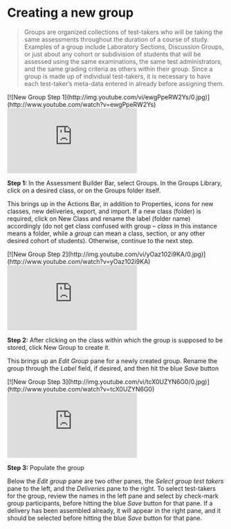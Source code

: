 # Creating a new group

>Groups are organized collections of test-takers who will be taking the same assessments throughout the duration of a course of study. Examples of a group include Laboratory Sections, Discussion Groups, or just about any cohort or subdivision of students that will be assessed using the same examinations, the same test administrators, and the same grading criteria as others within their group. Since a group is made up of individual test-takers, it is necessary to have each test-taker’s meta-data entered in already before assigning them.

<div class="hidden-video">
[![New Group Step 1](http://img.youtube.com/vi/ewgPpeRW2Ys/0.jpg)](http://www.youtube.com/watch?v=ewgPpeRW2Ys)
</div>

<div class='embed-container'><iframe src="https://www.youtube.com/embed/ewgPpeRW2Ys?rel=0" frameborder="0" allowfullscreen="true"></iframe></div>

**Step 1:** In the Assessment Builder Bar, select Groups. In the Groups Library, click on a desired class, or on the Groups folder itself.

This brings up in the Actions Bar, in addition to Properties, icons for new classes, new deliveries, export, and import. If a new class (folder) is required, click on New Class and rename the label (folder name) accordingly (do not get class confused with group – *class* in this instance means a folder, while a *group* can mean a class, section, or any other desired cohort of students). Otherwise, continue to the next step.

<div class="hidden-video">
[![New Group Step 2](http://img.youtube.com/vi/yOaz102i9KA/0.jpg)](http://www.youtube.com/watch?v=yOaz102i9KA)
</div>

<div class='embed-container'><iframe src="https://www.youtube.com/embed/yOaz102i9KA?rel=0" frameborder="0" allowfullscreen="true"></iframe></div>

**Step 2:** After clicking on the class within which the group is supposed to be stored, click New Group to create it.

This brings up an *Edit Group* pane for a newly created group. Rename the group through the *Label* field, if desired, and then hit the blue *Save* button

<div class="hidden-video">
[![New Group Step 3](http://img.youtube.com/vi/tcX0UZYN6G0/0.jpg)](http://www.youtube.com/watch?v=tcX0UZYN6G0)
</div>

<div class='embed-container'><iframe src="https://www.youtube.com/embed/tcX0UZYN6G0?rel=0" frameborder="0" allowfullscreen="true"></iframe></div>

**Step 3:** Populate the group

Below the *Edit group* pane are two other panes, the *Select group test takers* pane to the left, and the *Deliveries* pane to the right. To select test-takers for the group, review the names in the left pane and select by check-mark group participants, before hitting the blue *Save* button for that pane. If a delivery has been assembled already, it will appear in the right pane, and it should be selected before hitting the blue *Save* button for that pane.
